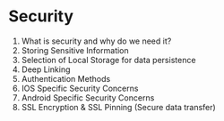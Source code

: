 # Security 

1. What is security and why do we need it?
2. Storing Sensitive Information
3. Selection of Local Storage for data persistence
4. Deep Linking
5. Authentication Methods
6. IOS Specific Security Concerns
7. Android Specific Security Concerns
8. SSL Encryption & SSL Pinning (Secure data transfer)
